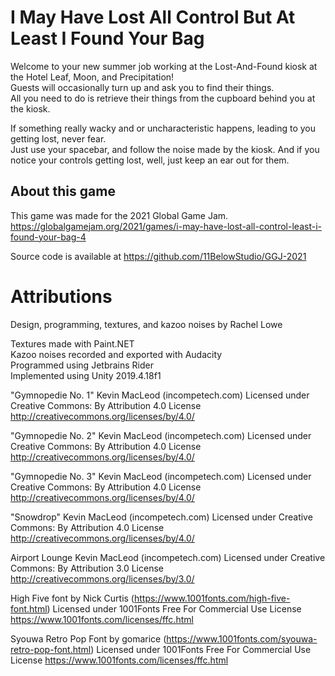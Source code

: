 # I May Have Lost All Control But At Least I Found Your Bag

Welcome to your new summer job working at the Lost-And-Found kiosk at the Hotel Leaf, Moon, and Precipitation!  
Guests will occasionally turn up and ask you to find their things.  
All you need to do is retrieve their things from the cupboard behind you at the kiosk.

If something really wacky and or uncharacteristic happens, leading to you getting lost, never fear.  
Just use your spacebar, and follow the noise made by the kiosk.
And if you notice your controls getting lost, well, just keep an ear out for them.  


## About this game

This game was made for the 2021 Global Game Jam.  
https://globalgamejam.org/2021/games/i-may-have-lost-all-control-least-i-found-your-bag-4

Source code is available at https://github.com/11BelowStudio/GGJ-2021

# Attributions

Design, programming, textures, and kazoo noises by Rachel Lowe

Textures made with Paint.NET  
Kazoo noises recorded and exported with Audacity  
Programmed using Jetbrains Rider  
Implemented using Unity 2019.4.18f1

"Gymnopedie No. 1" Kevin MacLeod (incompetech.com)
Licensed under Creative Commons: By Attribution 4.0 License
http://creativecommons.org/licenses/by/4.0/

"Gymnopedie No. 2" Kevin MacLeod (incompetech.com)
Licensed under Creative Commons: By Attribution 4.0 License
http://creativecommons.org/licenses/by/4.0/

"Gymnopedie No. 3" Kevin MacLeod (incompetech.com)
Licensed under Creative Commons: By Attribution 4.0 License
http://creativecommons.org/licenses/by/4.0/

"Snowdrop" Kevin MacLeod (incompetech.com)
Licensed under Creative Commons: By Attribution 4.0 License
http://creativecommons.org/licenses/by/4.0/

Airport Lounge Kevin MacLeod (incompetech.com)
Licensed under Creative Commons: By Attribution 3.0 License
http://creativecommons.org/licenses/by/3.0/

High Five font by Nick Curtis (https://www.1001fonts.com/high-five-font.html)
Licensed under 1001Fonts Free For Commercial Use License
https://www.1001fonts.com/licenses/ffc.html

Syouwa Retro Pop Font by gomarice (https://www.1001fonts.com/syouwa-retro-pop-font.html)
Licensed under 1001Fonts Free For Commercial Use License
https://www.1001fonts.com/licenses/ffc.html



